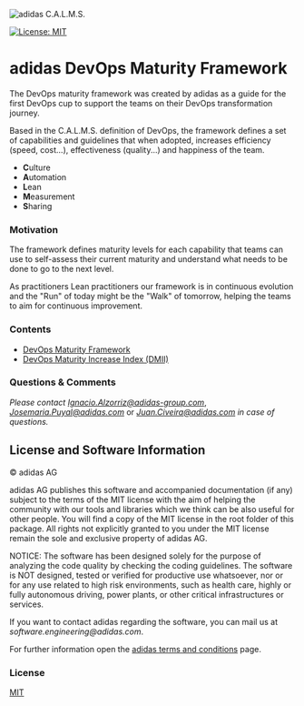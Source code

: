 
![adidas C.A.L.M.S.](assets/calms.png) 

[![License: MIT](https://img.shields.io/badge/License-MIT-yellow.svg)](https://opensource.org/licenses/MIT)

# adidas DevOps Maturity Framework

The DevOps maturity framework was created by adidas as a guide for the first DevOps cup to support
the teams on their DevOps transformation journey.

Based in the C.A.L.M.S. definition of DevOps, the framework defines a set of capabilities and 
guidelines that when adopted, increases efficiency (speed, cost...), effectiveness (quality...)
and happiness of the team.

* <b>C</b>ulture
* <b>A</b>utomation
* <b>L</b>ean
* <b>M</b>easurement
* <b>S</b>haring

### Motivation

The framework defines maturity levels for each capability that teams can use to self-assess their 
current maturity and understand what needs to be done to go to the next level. 

As practitioners Lean practitioners our framework is in continuous evolution and the "Run" of today 
might be the "Walk" of tomorrow, helping the teams to aim for continuous improvement.

### Contents

* [DevOps Maturity Framework](framework/devops_maturity_framework.md)
* [DevOps Maturity Increase Index (DMII)](framework/dmii.md)

### Questions & Comments

_Please contact_ [_Ignacio.Alzorriz@adidas-group.com_](mailto:Ignacio.Alzorriz@adidas-group.com), [_Josemaria.Puyal@adidas.com_](mailto:Josemaria.Puyal@adidas.com) or [_Juan.Civeira@adidas.com_](mailto:Juan.Civeira@adidas.com) _in case of questions._


## License and Software Information

© adidas AG

adidas AG publishes this software and accompanied documentation (if any) subject to the terms of the MIT license with the aim of helping the community with our tools and libraries which we think can be also useful for other people. You will find a copy of the MIT license in the root folder of this package. All rights not explicitly granted to you under the MIT license remain the sole and exclusive property of adidas AG.

NOTICE: The software has been designed solely for the purpose of analyzing the code quality by checking the coding guidelines. The software is NOT designed, tested or verified for productive use whatsoever, nor or for any use related to high risk environments, such as health care, highly or fully autonomous driving, power plants, or other critical infrastructures or services.

If you want to contact adidas regarding the software, you can mail us at _software.engineering@adidas.com_.

For further information open the [adidas terms and conditions](https://github.com/adidas/adidas-contribution-guidelines/wiki/Terms-and-conditions) page.

### License

[MIT](LICENSE)
